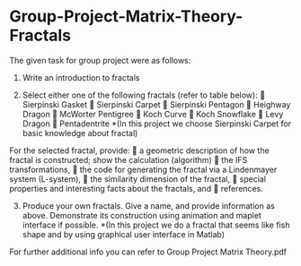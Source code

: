 # Group-Project-Matrix-Theory-Fractals

The given task for group project were as follows:

1. Write an introduction to fractals

2. Select either one of the following fractals (refer to table below):
 Sierpinski Gasket
 Sierpinski Carpet
 Sierpinski Pentagon
 Heighway Dragon
 McWorter Pentigree
 Koch Curve
 Koch Snowflake
 Levy Dragon
 Pentadentrite
*(In this project we choose Sierpinski Carpet for basic knowledge about fractal)

For the selected fractal, provide:
 a geometric description of how the fractal is constructed; show the calculation (algorithm)
 the IFS transformations,
 the code for generating the fractal via a Lindenmayer system (L-system),
 the similarity dimension of the fractal,
 special properties and interesting facts about the fractals, and
 references.

3. Produce your own fractals. Give a name, and provide information as above. Demonstrate its construction using animation and maplet interface if possible.
*(In this project we do a fractal that seems like fish shape and by using graphical user interface in Matlab)

For further additional info you can refer to Group Project Matrix Theory.pdf 
